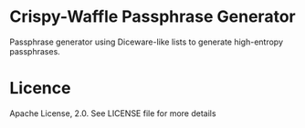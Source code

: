 # Crispy-Waffle Passphrase Generator
Passphrase generator using Diceware-like lists to generate high-entropy passphrases.

# Licence

Apache License, 2.0. See LICENSE file for more details
